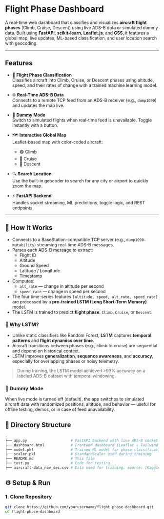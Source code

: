 # Flight Phase Dashboard

A real-time web dashboard that classifies and visualizes **aircraft flight phases** (Climb, Cruise, Descent) using live ADS-B data or simulated dummy data. Built using **FastAPI**, **scikit-learn**, **Leaflet.js**, and **CSS**, it features a global map, live updates, ML-based classification, and user location search with geocoding.

---

## Features

- 🔮 **Flight Phase Classification**  
  Classifies aircraft into Climb, Cruise, or Descent phases using altitude, speed, and their rates of change with a trained machine learning model.

- 🌐 **Real-Time ADS-B Data**  
  Connects to a remote TCP feed from an ADS-B receiver (e.g., `dump1090`) and updates the map live.

- 🧪 **Dummy Mode**  
  Switch to simulated flights when real-time feed is unavailable. Toggle instantly with a button.

- 🗺️ **Interactive Global Map**  
  Leaflet-based map with color-coded aircraft:
  - 🟢 Climb
  - 🔵 Cruise
  - 🔴 Descent

- 🔍 **Search Location**  
  Use the built-in geocoder to search for any city or airport to quickly zoom the map.

- ⚡ **FastAPI Backend**  
  Handles socket streaming, ML predictions, toggle logic, and REST endpoints.

---

## 🧠 How It Works

- Connects to a BaseStation-compatible TCP server (e.g., `dump1090-mutability`) streaming real-time ADS-B messages.
- Parses each ADS-B message to extract:
  - Flight ID
  - Altitude
  - Ground Speed
  - Latitude / Longitude
  - Timestamp
- Computes:
  - `alt_rate` — change in altitude per second
  - `speed_rate` — change in speed per second
- The four time-series features `[altitude, speed, alt_rate, speed_rate]` are processed by a **pre-trained LSTM (Long Short-Term Memory)** model.
- The LSTM is trained to predict **flight phase**: `Climb`, `Cruise`, or `Descent`.

### 🧠 Why LSTM?

- Unlike static classifiers like Random Forest, **LSTM** captures **temporal patterns** and **flight dynamics over time**.
- Aircraft transitions between phases (e.g., climb to cruise) are sequential and depend on historical context.
- LSTM improves **generalization**, **sequence awareness**, and **accuracy**, especially for overlapping phases or noisy telemetry.

> During training, the LSTM model achieved >99% accuracy on a labeled ADS-B dataset with temporal windowing.

### 🧪 Dummy Mode

When live mode is turned off (default), the app switches to simulated aircraft data with randomized positions, altitude, and behavior — useful for offline testing, demos, or in case of feed unavailability.

## 📁 Directory Structure

```bash
.
├── app.py                    # FastAPI backend with live ADS-B socket handler
├── dashboard.html            # Frontend dashboard (Leaflet + Tailwind UI)
├── model.pkl                 # Trained ML model for phase classification
├── scaler.pkl                # StandardScaler used during training
├── README.md                 # This file
├── test.py                   # Code for testing.
├── aircraft-data_nov_dec.csv # Data used for training. source: [Kaggle](https://www.kaggle.com/datasets/brianwarner/aircraft-data-from-nov-2022-through-dec-31-2022)
```

## ⚙️ Setup & Run

### 1. Clone Repository

```bash
git clone https://github.com/yourusername/flight-phase-dashboard.git
cd flight-phase-dashboard
